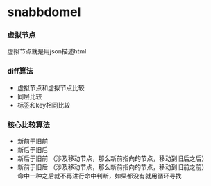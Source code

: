 # snabbdomel
### 虚拟节点
虚拟节点就是用json描述html
### diff算法
- 虚拟节点和虚拟节点比较
- 同层比较
- 标签和key相同比较
### 核心比较算法
- 新前于旧前
- 新后于旧后
- 新后于旧前  （涉及移动节点，那么新前指向的节点，移动到旧后之后）
- 新前于旧后  （涉及移动节点，那么新前指向的节点，移动到旧前之前）  
命中一种之后就不再进行命中判断，如果都没有就用循环寻找

